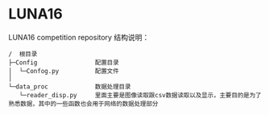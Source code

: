 # LUNA16

LUNA16 competition repository
结构说明：<br/>

~~~
/  根目录
├─Config                配置目录
│  └─Confog.py          配置文件
│
└─data_proc             数据处理目录
   └─reader_disp.py     里面主要是图像读取跟csv数据读取以及显示，主要目的是为了熟悉数据，其中的一些函数也会用于网络的数据处理部分
~~~
